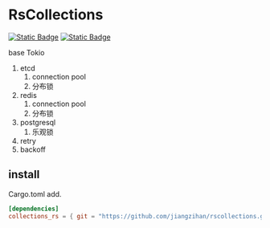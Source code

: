 # RsCollections

[![Static Badge](https://img.shields.io/badge/dwt/RsCollections-green)](https://github.com/jiangzihan/rscollections)
[![Static Badge](https://img.shields.io/badge/status-dev-blue)](https://github.com/jiangzihan/rscollections)

base Tokio


1. etcd
    1. connection pool
    2. 分布锁
2. redis
    1. connection pool
    2. 分布锁
3. postgresql
    1. 乐观锁
4. retry
5. backoff


## install

Cargo.toml add.

```toml
[dependencies]
collections_rs = { git = "https://github.com/jiangzihan/rscollections.git" }
```
